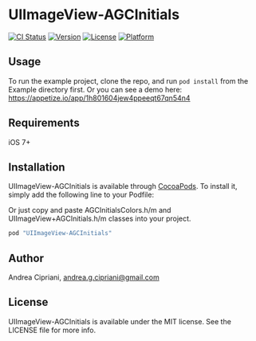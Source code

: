 # UIImageView-AGCInitials

[![CI Status](http://img.shields.io/travis/AndreaCipriani/UIImageView-AGCInitials.svg?style=flat)](https://travis-ci.org/AndreaCipriani/UIImageView-AGCInitials)
[![Version](https://img.shields.io/cocoapods/v/UIImageView-AGCInitials.svg?style=flat)](http://cocoapods.org/pods/UIImageView-AGCInitials)
[![License](https://img.shields.io/cocoapods/l/UIImageView-AGCInitials.svg?style=flat)](http://cocoapods.org/pods/UIImageView-AGCInitials)
[![Platform](https://img.shields.io/cocoapods/p/UIImageView-AGCInitials.svg?style=flat)](http://cocoapods.org/pods/UIImageView-AGCInitials)

## Usage

To run the example project, clone the repo, and run `pod install` from the Example directory first. Or you can see a demo here: https://appetize.io/app/1h801604jew4ppeeqt67qn54n4

## Requirements

iOS 7+

## Installation

UIImageView-AGCInitials is available through [CocoaPods](http://cocoapods.org). To install
it, simply add the following line to your Podfile:

Or just copy and paste AGCInitialsColors.h/m and UIImageView+AGCInitials.h/m classes into your project.

```ruby
pod "UIImageView-AGCInitials"
```

## Author

Andrea Cipriani, andrea.g.cipriani@gmail.com

## License

UIImageView-AGCInitials is available under the MIT license. See the LICENSE file for more info.
